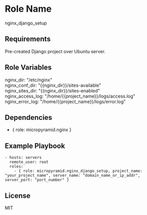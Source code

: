 Role Name
=========

nginx_django_setup

Requirements
------------

Pre-created Django project over Ubuntu server.

Role Variables
--------------

nginx_dir: "/etc/nginx"  
nginx_conf_dir: "{{nginx_dir}}/sites-available"  
nginx_sites_dir: "{{nginx_dir}}/sites-enabled"  
nginx_access_log: "/home/{{project_name}}/logs/access.log"  
nginx_error_log: "/home/{{project_name}}/logs/error.log"  


Dependencies
------------

- { role: micropyramid.nginx }


Example Playbook
----------------

    - hosts: servers
      remote_user: root
      roles:
        - { role: micropyramid.nginx_django_setup, project_name: "your_project_name", server_name: "domain_name_or_ip_addr", server_port: "port_number" }


License
-------

MIT
